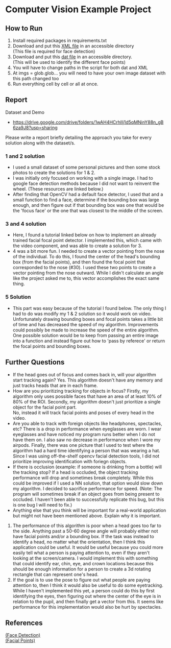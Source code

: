 # Computer Vision Example Project


## How to Run 
1) Install required packages in requirements.txt
2) Download and put this <a href = https://gist.github.com/Learko/8f51e58ac0813cb695f3733926c77f52> XML file</a> in an accessible directory </br>
(This file is required for face detection)
4) Download and put this <a href = https://github.com/GuoQuanhao/68_points/blob/master/shape_predictor_68_face_landmarks.dat> dat file</a> in an accessible directory. </br> (This will be used to identify the different face points)
5) You will have to change paths in the script for both dat and XML
6) At imgs = glob.glob... you will need to have your own image dataset with this path changed too
7) Run everything cell by cell or all at once. 

## Report

Dataset and Demo </br>
- https://drive.google.com/drive/folders/1wAH4HCrhIIj1d5qMNinY88n_gB6za9J8?usp=sharing

Please write a report briefly detailing the approach you take for every solution along with the dataset/s. 
### 1 and 2 solution
- I used a small dataset of some personal pictures and then some stock photos to create the solutions for 1 & 2. 
- I was initially only focused on working with a single image. I had to google face detection methods because I did not want to reinvent the wheel. (These resources are linked below.) 
- After finding that OpenCV had a default face detector, I used that and a small function to find a face, determine if the bounding box was large enough, and then figure out if that bounding box was one that would be the 'focus face' or the one that was closest to the middle of the screen. 
### 3 and 4 solution
- Here, I found a tutorial linked below on how to implement an already trained facial focal point detector. I implemented this, which came with the video component, and was able to create a solution for 3. 
- 4 was a bit more fun. I needed to create a vector pointing from the nose of the individual. To do this, I found the center of the head's bounding box (from the facial points), and then found the focal point that corresponded to the nose (#30). I used these two points to create a vector pointing from the nose outward. While I didn't calculate an angle like the project asked me to, this vector accomplishes the exact same thing. 

### 5 Solution
- This part was easy because of the tutorial I found below. The only thing I had to do was modify my 1 & 2 solution so it would work on video. Unfortunately drawing bounding boxes and focal points takes a little bit of time and has decreased the speed of my algorithm. Improvements could possibly be made to increase the speed of the entire algorithm. One possible solution would be to keep from passing an entire image into a function and instead figure out how to 'pass by referece' or return the focal points and bounding boxes. 

## Further Questions
- If the head goes out of focus and comes back in, will your algorithm start tracking again?
Yes. This algorithm doesn't have any memory and just tracks heads that are in each frame. 
- How are you prioritizing tracking for objects in focus?
Firstly, my algorithm only uses possible faces that have an area of at least 10% of 80% of the ROI. 
Secondly, my algorithm doesn't just prioritize a single object for the facial point part. </br>No, instead it will track facial points and poses of every head in the video. 
- Are you able to track with foreign objects like headphones, spectacles, etc?
There is a drop in performance when eyeglasses are worn. I wear eyeglasses and have noticed my program runs better when I do not have them on. I also saw no decrease in performance when I wore my airpods. Finally, there was one picture that I used to test where the algorithm had a hard time identifying a person that was wearing a hat. Since I was using off-the-shelf opencv facial detection tools, I did not prioritize improving identification with foriegn objects. 
- If there is occlusion (example: if someone is drinking from a bottle) will the tracking stop?
If a head is occluded, the object tracking performance will drop and sometimes break completely. While this could be improved if I used a NN solution, that option would slow down my algorithm. I decided to sacrifice performance for speed. (Note: The program will sometimes break if an object goes from being present to occluded. I haven't been able to successfully replicate this bug, but this is one bug I will need to fix.)
- Anything else that you think will be important for a real-world application but might not
have been mentioned above. Explain why it is important.
1) The performance of this algorithm is poor when a head goes too far to the side. Anything past a 50-60 degree angle will probably either not have facial points and/or a bounding box. If the task was instead to identify a head, no matter what the orientation, then I think this application could be useful. It would be useful because you could more easily tell what a person is paying attention to, even if they aren't looking at the screen/camera. I would implement this with something that could identify ear, chin, eye, and crown locations because this should be enough information for a person to create a 3d rotating rectangle that can represent one's head. 
2) If the goal is to use the pose to figure out what people are paying attention to, then I think it would also be useful to do some eyetracking. While I haven't implemented this yet, a person could do this by first identifying the eyes, then figuring out where the center of the eye is in relation to the pupil, and then finally get a vector from this. It seems like performance for this implementation would also be hurt by spectacles. 




## References
<a href = https://towardsdatascience.com/a-guide-to-face-detection-in-python-3eab0f6b9fc1> (Face Detection) </a></br>
<a href = https://www.pyimagesearch.com/2017/04/03/facial-landmarks-dlib-opencv-python/> (Facial Points) </a></br>


